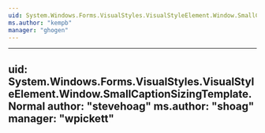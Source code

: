 ```yaml
---
uid: System.Windows.Forms.VisualStyles.VisualStyleElement.Window.SmallCaptionSizingTemplate
ms.author: "kempb"
manager: "ghogen"
---
```


---
uid: System.Windows.Forms.VisualStyles.VisualStyleElement.Window.SmallCaptionSizingTemplate.Normal
author: "stevehoag"
ms.author: "shoag"
manager: "wpickett"
---
